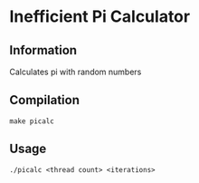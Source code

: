 # Inefficient Pi Calculator

## Information

Calculates pi with random numbers


## Compilation

`make picalc`


## Usage

`./picalc <thread count> <iterations>`